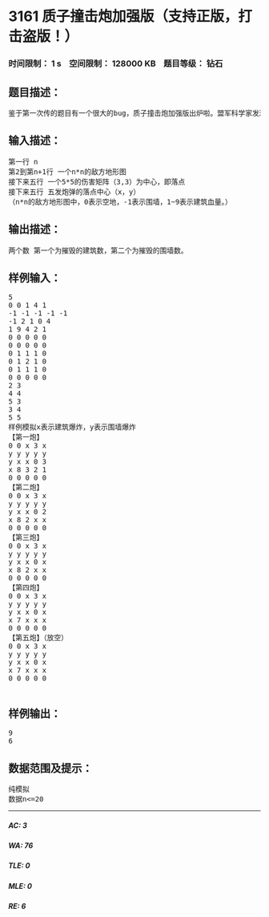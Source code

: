 # 3161 质子撞击炮加强版（支持正版，打击盗版！）   
### 时间限制： 1 s&nbsp;&nbsp;&nbsp;&nbsp;空间限制： 128000 KB&nbsp;&nbsp;&nbsp;&nbsp;题目等级： 钻石  
## 题目描述：  

<pre>
鉴于第一次传的题目有一个很大的bug，质子撞击炮加强版出炉啦。盟军科学家发现了质子撞击炮有一个能量传递特性，质子的能量会让围墙产生连锁反应，连环爆炸，就会对上下左右四个方向（没有斜方向）产生一点溅射伤害，如果围墙四个方向内连在一起，就会一起炸，四个方向均造成1点溅射伤害。此题目对质子炮弹做了一些改进，将会读入一个5*5的伤害矩阵，中心即为落点中心。
</pre>
  
  
## 输入描述：  

<pre>
第一行 n
第2到第n+1行 一个n*n的敌方地形图
接下来五行 一个5*5的伤害矩阵（3,3）为中心，即落点
接下来五行 五发炮弹的落点中心（x，y）
（n*n的敌方地形图中，0表示空地，-1表示围墙，1~9表示建筑血量。）
</pre>
  
  
## 输出描述：  

<pre>
两个数 第一个为摧毁的建筑数，第二个为摧毁的围墙数。
</pre>
  
  
## 样例输入：  

<pre>
5
0 0 1 4 1
-1 -1 -1 -1 -1
-1 2 1 0 4
1 9 4 2 1
0 0 0 0 0
0 0 0 0 0 
0 1 1 1 0
0 1 2 1 0
0 1 1 1 0
0 0 0 0 0 
2 3
4 4
5 3
3 4
5 5
样例模拟x表示建筑爆炸，y表示围墙爆炸
【第一炮】
0 0 x 3 x
y y y y y
y x x 0 3
x 8 3 2 1
0 0 0 0 0
【第二炮】
0 0 x 3 x
y y y y y
y x x 0 2
x 8 2 x x
0 0 0 0 0
【第三炮】
0 0 x 3 x
y y y y y
y x x 0 x
x 8 2 x x
0 0 0 0 0
【第四炮】
0 0 x 3 x
y y y y y
y x x 0 x
x 7 x x x
0 0 0 0 0
【第五炮】（放空）
0 0 x 3 x
y y y y y
y x x 0 x
x 7 x x x
0 0 0 0 0
 
</pre>
  
  
## 样例输出：  

<pre>
9
6
</pre>
  
  
## 数据范围及提示：  

<pre>
纯模拟
数据n<=20
</pre>
  
  
***  

##### AC: 3  
##### WA: 76  
##### TLE: 0  
##### MLE: 0  
##### RE: 6  
